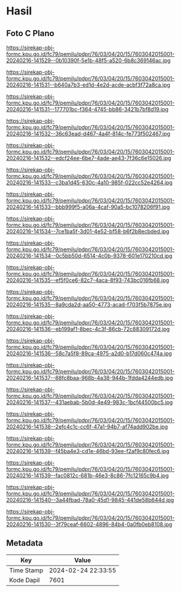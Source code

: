 # Hasil

## Foto C Plano

https://sirekap-obj-formc.kpu.go.id/fc79/pemilu/pdpr/76/03/04/20/15/7603042015001-20240216-141529--0b10390f-5e1b-48f5-a520-6b8c369146ac.jpg

https://sirekap-obj-formc.kpu.go.id/fc79/pemilu/pdpr/76/03/04/20/15/7603042015001-20240216-141531--b640a7b3-ed1d-4e2d-acde-acbf3f72a8ca.jpg

https://sirekap-obj-formc.kpu.go.id/fc79/pemilu/pdpr/76/03/04/20/15/7603042015001-20240216-141531--177701bc-f364-4745-bb86-3421b7bf8d19.jpg

https://sirekap-obj-formc.kpu.go.id/fc79/pemilu/pdpr/76/03/04/20/15/7603042015001-20240216-141532--36c63ead-d467-4a4f-814c-fe773f502467.jpg

https://sirekap-obj-formc.kpu.go.id/fc79/pemilu/pdpr/76/03/04/20/15/7603042015001-20240216-141532--edcf24ee-6be7-4ade-ae43-7f36c6e15026.jpg

https://sirekap-obj-formc.kpu.go.id/fc79/pemilu/pdpr/76/03/04/20/15/7603042015001-20240216-141533--c3ba1d45-630c-4a10-985f-022cc52e4264.jpg

https://sirekap-obj-formc.kpu.go.id/fc79/pemilu/pdpr/76/03/04/20/15/7603042015001-20240216-141533--bbb999f5-a06a-4caf-90a5-bc1078206f91.jpg

https://sirekap-obj-formc.kpu.go.id/fc79/pemilu/pdpr/76/03/04/20/15/7603042015001-20240216-141534--7ce1ba5f-3d01-4e52-bf58-b6f2b8ecbded.jpg

https://sirekap-obj-formc.kpu.go.id/fc79/pemilu/pdpr/76/03/04/20/15/7603042015001-20240216-141534--0c5bb50d-6514-4c0b-9378-601e170210cd.jpg

https://sirekap-obj-formc.kpu.go.id/fc79/pemilu/pdpr/76/03/04/20/15/7603042015001-20240216-141535--ef5f0ce6-82c7-4aca-8f93-743bc016fb68.jpg

https://sirekap-obj-formc.kpu.go.id/fc79/pemilu/pdpr/76/03/04/20/15/7603042015001-20240216-141535--8a9cda2d-aa50-4773-acad-f703f5b7875e.jpg

https://sirekap-obj-formc.kpu.go.id/fc79/pemilu/pdpr/76/03/04/20/15/7603042015001-20240216-141536--eb199af1-8bec-4c3f-86cb-72c88309172d.jpg

https://sirekap-obj-formc.kpu.go.id/fc79/pemilu/pdpr/76/03/04/20/15/7603042015001-20240216-141536--58c7a5f8-89ca-4975-a2d0-b17d060c474a.jpg

https://sirekap-obj-formc.kpu.go.id/fc79/pemilu/pdpr/76/03/04/20/15/7603042015001-20240216-141537--88fc8baa-968b-4a38-944b-1fdda4244edb.jpg

https://sirekap-obj-formc.kpu.go.id/fc79/pemilu/pdpr/76/03/04/20/15/7603042015001-20240216-141537--431aebab-5b0d-4e49-983c-1bcf44500bc5.jpg

https://sirekap-obj-formc.kpu.go.id/fc79/pemilu/pdpr/76/03/04/20/15/7603042015001-20240216-141538--2efc4c1c-cc6f-47a1-94b7-af74add902be.jpg

https://sirekap-obj-formc.kpu.go.id/fc79/pemilu/pdpr/76/03/04/20/15/7603042015001-20240216-141539--f45ba4e3-cd1e-46bd-93ee-f2af9c80fec6.jpg

https://sirekap-obj-formc.kpu.go.id/fc79/pemilu/pdpr/76/03/04/20/15/7603042015001-20240216-141539--fac0812c-681b-46e3-8c86-7fc12165c9b4.jpg

https://sirekap-obj-formc.kpu.go.id/fc79/pemilu/pdpr/76/03/04/20/15/7603042015001-20240216-141540--3a44fbad-78a0-45d1-9845-441de58b644d.jpg

https://sirekap-obj-formc.kpu.go.id/fc79/pemilu/pdpr/76/03/04/20/15/7603042015001-20240216-141530--3f79ceaf-6602-4896-84b4-0a0fb0eb8108.jpg


## Metadata

| Key        | Value               |
| ---------- | ------------------- |
| Time Stamp | 2024-02-24 22:33:55 |
| Kode Dapil | 7601                |



